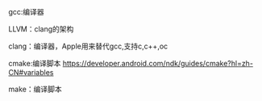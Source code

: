 gcc:编译器

LLVM：clang的架构

clang：编译器，Apple用来替代gcc,支持c,c++,oc

cmake:编译脚本  https://developer.android.com/ndk/guides/cmake?hl=zh-CN#variables


make：编译脚本